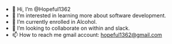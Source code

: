 - 👋 Hi, I’m @Hopeful1362
- 👀 I’m interested in learning more about software development.
- 🌱 I’m currently enrolled in Alcohol.
- 💞️ I’m looking to collaborate on within and slack.
- 📫 How to reach me gmail account: hopeful1362@gmail.com

<!---
Hopeful1362/Hopeful1362 is a ✨ special ✨ repository because its `README.md` (this file) appears on your GitHub profile.
You can click the Preview link to take a look at your changes.
--->
